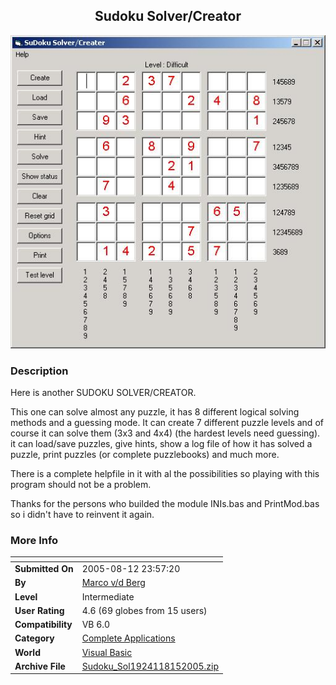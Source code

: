﻿<div align="center">

## Sudoku Solver/Creator

<img src="PIC200581577575691.jpg">
</div>

### Description

Here is another SUDOKU SOLVER/CREATOR.

This one can solve almost any puzzle, it has 8 different logical solving methods and a guessing mode. It can create 7 different puzzle levels and of course it can solve them (3x3 and 4x4) (the hardest levels need guessing). it can load/save puzzles, give hints, show a log file of how it has solved a puzzle, print puzzles (or complete puzzlebooks) and much more.

There is a complete helpfile in it with al the possibilities so playing with this program should not be a problem.

Thanks for the persons who builded the module INIs.bas and PrintMod.bas so i didn't have to reinvent it again.
 
### More Info
 


<span>             |<span>
---                |---
**Submitted On**   |2005-08-12 23:57:20
**By**             |[Marco v/d Berg](https://github.com/Planet-Source-Code/PSCIndex/blob/master/ByAuthor/marco-v-d-berg.md)
**Level**          |Intermediate
**User Rating**    |4.6 (69 globes from 15 users)
**Compatibility**  |VB 6\.0
**Category**       |[Complete Applications](https://github.com/Planet-Source-Code/PSCIndex/blob/master/ByCategory/complete-applications__1-27.md)
**World**          |[Visual Basic](https://github.com/Planet-Source-Code/PSCIndex/blob/master/ByWorld/visual-basic.md)
**Archive File**   |[Sudoku\_Sol1924118152005\.zip](https://github.com/Planet-Source-Code/marco-v-d-berg-sudoku-solver-creator__1-62195/archive/master.zip)








